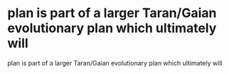 # plan is part of a larger Taran/Gaian evolutionary plan which ultimately will

plan is part of a larger Taran/Gaian evolutionary plan which ultimately will